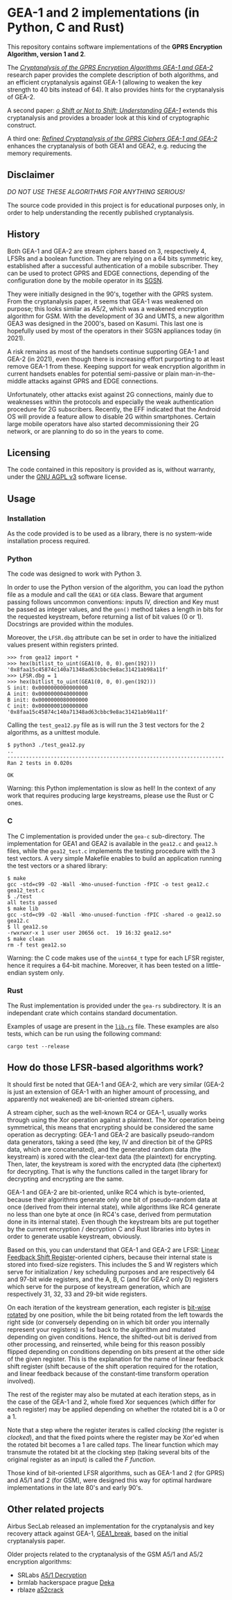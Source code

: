 # GEA-1 and 2 implementations (in Python, C and Rust)

This repository contains software implementations of the **GPRS Encryption 
Algorithm, version 1 and 2**.

The [*Cryptanalysis of the GPRS Encryption Algorithms GEA-1 and GEA-2*](https://eprint.iacr.org/2021/819.pdf) 
research paper provides the complete description of both algorithms, and an efficient cryptanalysis against 
GEA-1 (allowing to weaken the key strength to 40 bits instead of 64). It also 
provides hints for the cryptanalysis of GEA-2.

A second paper: [*o Shift or Not to Shift: Understanding GEA-1*](https://eprint.iacr.org/2021/829.pdf)
extends this cryptanalysis and provides a broader look at this kind of cryptographic construct.

A third one: [*Refined Cryptanalysis of the GPRS Ciphers GEA-1 and GEA-2*](https://eprint.iacr.org/2022/424.pdf)
enhances the cryptanalysis of both GEA1 and GEA2, e.g. reducing the memory requirements.


## Disclaimer

*DO NOT USE THESE ALGORITHMS FOR ANYTHING SERIOUS!*

The source code provided in this project is for educational purposes only, in order to help 
understanding the recently published cryptanalysis.


## History

Both GEA-1 and GEA-2 are stream ciphers based on 3, respectively 4, LFSRs and a 
boolean function. They are relying on a 64 bits symmetric key, established after
a successful authentication of a mobile subscriber. They can be used to protect
GPRS and EDGE connections, depending of the configuration done by the mobile 
operator in its [SGSN](https://en.wikipedia.org/wiki/GPRS_core_network#Serving_GPRS_support_node_(SGSN)).

They were initially designed in the 90's, together with the GPRS system.
From the cryptanalysis paper, it seems that GEA-1 was weakened on purpose; this looks 
similar as A5/2, which was a weakened encryption algorithm for GSM. With the development 
of 3G and UMTS, a new algorithm GEA3 was designed in the 2000's, based on Kasumi. 
This last one is hopefully used by most of the operators in their SGSN appliances today (in 2021).

A risk remains as most of the handsets continue supporting GEA-1 and GEA-2 (in 2021), 
even though there is increasing effort purporting to at least remove GEA-1 from these.
Keeping support for weak encryption algorithm in current handsets enables for potential 
semi-passive or plain man-in-the-middle attacks against GPRS and EDGE connections.

Unfortunately, other attacks exist against 2G connections, mainly due to weaknesses 
within the protocols and especially the weak authentication procedure for 2G subscribers.
Recently, the EFF indicated that the Android OS will provide a feature allow to disable 2G within smartphones.
Certain large mobile operators have also started decommissioning their 2G network, 
or are planning to do so in the years to come.


## Licensing

The code contained in this repository is provided as is, without warranty, under the
[GNU AGPL v3](https://www.gnu.org/licenses/agpl-3.0.txt) software license.


## Usage

### Installation

As the code provided is to be used as a library, there is no system-wide installation process required.


### Python

The code was designed to work with Python 3.

In order to use the Python version of the algorithm, you can load the python file as a module and call
the `GEA1` or `GEA` class. Beware that argument passing follows uncommon conventions: inputs IV, 
direction and Key must be passed as integer values, and the `gen()` method takes a length
in bits for the requested keystream, before returning a list of bit values (0 or 1). Docstrings are 
provided within the modules.

Moreover, the `LFSR.dbg` attribute can be set in order to have the initialized values
present within registers printed.

```
>>> from gea12 import *
>>> hex(bitlist_to_uint(GEA1(0, 0, 0).gen(192)))
'0x8faa15c45874c140a71348ad63cbbc9e8ac31421ab98a11f'
>>> LFSR.dbg = 1
>>> hex(bitlist_to_uint(GEA1(0, 0, 0).gen(192)))
S init: 0x0000000000000000
A init: 0x0000000040000000
B init: 0x0000000080000000
C init: 0x0000000100000000
'0x8faa15c45874c140a71348ad63cbbc9e8ac31421ab98a11f'
```


Calling the `test_gea12.py` file as is will run the 3 test vectors for the 2 algorithms,
as a unittest module.

```
$ python3 ./test_gea12.py 
..
----------------------------------------------------------------------
Ran 2 tests in 0.020s

OK
```

Warning: this Python implementation is slow as hell! In the context of any work that requires producing
large keystreams, please use the Rust or C ones.


### C

The C implementation is provided under the `gea-c` sub-directory.
The implementation for GEA1 and GEA2 is available in the `gea12.c` and `gea12.h` files,
while the `gea12_test.c` implements the testing procedure with the 3 test vectors. A very simple 
Makefile enables to build an application running the test vectors or a shared library:

```
$ make
gcc -std=c99 -O2 -Wall -Wno-unused-function -fPIC -o test gea12.c gea12_test.c 
$ ./test
all tests passed
$ make lib
gcc -std=c99 -O2 -Wall -Wno-unused-function -fPIC -shared -o gea12.so gea12.c 
$ ll gea12.so
-rwxrwxr-x 1 user user 20656 oct.  19 16:32 gea12.so*
$ make clean
rm -f test gea12.so
```

Warning: the C code makes use of the `uint64_t` type for each LFSR register, hence it requires
a 64-bit machine. Moreover, it has been tested on a little-endian system only.


### Rust

The Rust implementation is provided under the `gea-rs` subdirectory.
It is an independant crate which contains standard documentation.

Examples of usage are present in the [`lib.rs`](gea-rs/src/lib.rs) file.
These examples are also tests, which can be run using the following command:

```console-session
cargo test --release
```


## How do those LFSR-based algorithms work?

It should first be noted that GEA-1 and GEA-2, which are very similar (GEA-2 is just 
an extension of GEA-1 with an higher amount of processing, and apparently not weakened) 
are bit-oriented stream ciphers.

A stream cipher, such as the well-known RC4 or GEA-1, usually works through using the Xor operation against a plaintext. 
The Xor operation being symmetrical, this means that encrypting should be considered the same 
operation as decrypting: GEA-1 and GEA-2 are basically pseudo-random data generators, 
taking a seed (the key, IV and direction bit of the GPRS data, which are concatenated), 
and the generated random data (the keystream) is xored with the clear-text data (the plaintext) 
for encrypting. Then, later, the keystream is xored with the encrypted data (the ciphertext) 
for decrypting. That is why the functions called in the target library for decrypting 
and encrypting are the same.

GEA-1 and GEA-2 are bit-oriented, unlike RC4 which is byte-oriented, because their 
algorithms generate only one bit of pseudo-random data at once (derived from their internal state), 
while algorithms like RC4 generate no less than one byte at once (in RC4's case, derived 
from permutation done in its internal state). Even though the keystream bits are put 
together by the current encryption / decryption C and Rust libraries into bytes in order to 
generate usable keystream, obviously.

Based on this, you can understand that GEA-1 and GEA-2 are LFSR: 
[Linear Feedback Shift Register](https://en.wikipedia.org/wiki/Linear-feedback_shift_register)-oriented ciphers, 
because their internal state is stored into fixed-size registers. This includes the S and W 
registers which serve for initialization / key scheduling purposes and are respectively 
64 and 97-bit wide registers, and the A, B, C (and for GEA-2 only D) registers which serve 
for the purpose of keystream generation, which are respectively 31, 32, 33 and 29-bit wide 
registers.

On each iteration of the keystream generation, each register is 
[bit-wise rotated](https://en.wikipedia.org/wiki/Circular_shift) by one position, while the bit being rotated from 
the left towards the right side (or conversely depending on in which bit order you internally 
represent your registers) is fed back to the algorithm and mutated depending on given conditions.
Hence, the shifted-out bit is derived from other processing, and reinserted, while being for this reason possibly 
flipped depending on conditions depending on bits present at the other side of the given register. This is the explanation for 
the name of linear feedback shift register (shift because of the shift operation required 
for the rotation, and linear feedback because of the constant-time transform operation involved).

The rest of the register may also be mutated at each iteration steps, as in the case of the GEA-1 and 2, 
whole fixed Xor sequences (which differ for each register) may be applied depending on whether 
the rotated bit is a 0 or a 1.

Note that a step where the register iterates is called *clocking* (the register is *clocked*), 
and that the fixed points where the register may be Xor'ed when the rotated bit becomes a 1 are called *taps*.
The linear function which may transmute the rotated bit at the clocking step (taking several bits 
of the original register as an input) is called the *F function*.

Those kind of bit-oriented LFSR algorithms, such as GEA-1 and 2 (for GPRS) and A5/1 and 2 (for GSM),
were designed this way for optimal hardware implementations in the late 80's and early 90's.


## Other related projects

Airbus SecLab released an implementation for the cryptanalysis and key recovery attack against GEA-1,
[GEA1_break](https://github.com/airbus-seclab/GEA1_break), based on the initial cryptanalysis paper.

Older projects related to the cryptanalysis of the GSM A5/1 and A5/2 encryption algorithms:
- SRLabs [A5/1 Decryption](https://opensource.srlabs.de/projects/a51-decrypt/)
- brmlab hackerspace prague [Deka](https://brmlab.cz/project/gsm/deka/start)
- rblaze [a52crack](https://github.com/rblaze/a52crack)


